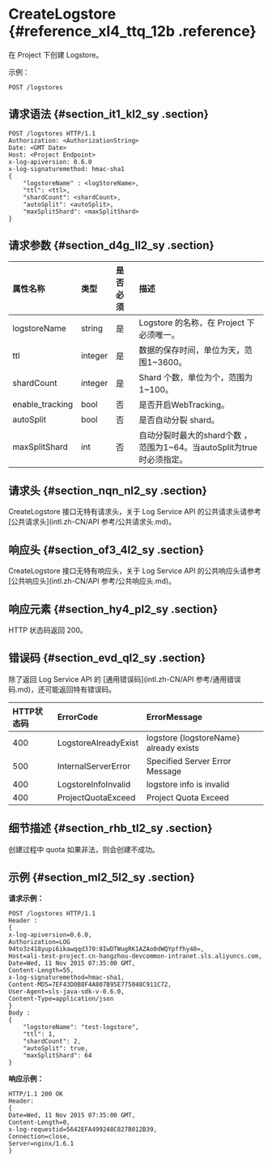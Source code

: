 # CreateLogstore {#reference_xl4_ttq_12b .reference}

在 Project 下创建 Logstore。

示例：

```
POST /logstores
```

## 请求语法 {#section_it1_kl2_sy .section}

```
POST /logstores HTTP/1.1
Authorization: <AuthorizationString> 
Date: <GMT Date>
Host: <Project Endpoint>
x-log-apiversion: 0.6.0
x-log-signaturemethod: hmac-sha1
{
    "logstoreName" : <logStoreName>,
    "ttl": <ttl>,
    "shardCount": <shardCount>,
    "autoSplit": <autoSplit>,
    "maxSplitShard": <maxSplitShard>
}
```

## 请求参数 {#section_d4g_ll2_sy .section}

|属性名称|类型|是否必须|描述|
|:---|:-|:---|:-|
|logstoreName|string|是|Logstore 的名称，在 Project 下必须唯一。|
|ttl|integer|是|数据的保存时间，单位为天，范围1~3600。|
|shardCount|integer|是|Shard 个数，单位为个，范围为 1~100。|
|enable\_tracking|bool|否|是否开启WebTracking。|
|autoSplit|bool|否|是否自动分裂 shard。|
|maxSplitShard|int|否|自动分裂时最大的shard个数 ，范围为1~64。当autoSplit为true时必须指定。|

## 请求头 {#section_nqn_nl2_sy .section}

CreateLogstore 接口无特有请求头，关于 Log Service API 的公共请求头请参考 [公共请求头](intl.zh-CN/API 参考/公共请求头.md)。

## 响应头 {#section_of3_4l2_sy .section}

CreateLogstore 接口无特有响应头，关于 Log Service API 的公共响应头请参考 [公共响应头](intl.zh-CN/API 参考/公共响应头.md)。

## 响应元素 {#section_hy4_pl2_sy .section}

HTTP 状态码返回 200。

## 错误码 {#section_evd_ql2_sy .section}

除了返回 Log Service API 的 [通用错误码](intl.zh-CN/API 参考/通用错误码.md)，还可能返回特有错误码。

|HTTP状态码|ErrorCode|ErrorMessage|
|:------|:--------|:-----------|
|400|LogstoreAlreadyExist|logstore \{logstoreName\} already exists|
|500|InternalServerError|Specified Server Error Message|
|400|LogstoreInfoInvalid|logstore info is invalid|
|400|ProjectQuotaExceed|Project Quota Exceed|

## 细节描述 {#section_rhb_tl2_sy .section}

创建过程中 quota 如果非法，则会创建不成功。

## 示例 {#section_ml2_5l2_sy .section}

**请求示例：**

```
POST /logstores HTTP/1.1
Header :
{
x-log-apiversion=0.6.0, 
Authorization=LOG 94to3z418yupi6ikawqqd370:8IwDTWugRK1AZAo0dWQYpffhy48=, 
Host=ali-test-project.cn-hangzhou-devcommon-intranet.sls.aliyuncs.com, 
Date=Wed, 11 Nov 2015 07:35:00 GMT, 
Content-Length=55,
x-log-signaturemethod=hmac-sha1, 
Content-MD5=7EF43D0B8F4A807B95E775048C911C72, 
User-Agent=sls-java-sdk-v-0.6.0, 
Content-Type=application/json
}
Body : 
{
    "logstoreName": "test-logstore",
    "ttl": 1,
    "shardCount": 2,
    "autoSplit": true,
    "maxSplitShard": 64
}
```

**响应示例：**

```
HTTP/1.1 200 OK
Header:
{
Date=Wed, 11 Nov 2015 07:35:00 GMT, 
Content-Length=0, 
x-log-requestid=5642EFA499248C827B012B39, 
Connection=close, 
Server=nginx/1.6.1
}
```


